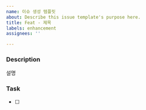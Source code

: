 ```yaml
---
name: 이슈 생성 템플릿
about: Describe this issue template's purpose here.
title: Feat - 제목
labels: enhancement
assignees: ''

---
```


### Description
설명

### Task
- [ ]

